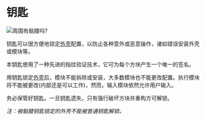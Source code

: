 # 钥匙
![周围有骷髅吗?](item:tis3d:key)

钥匙可以很方便地锁定[外壳](../block/casing.md)配置，以防止各种意外或恶意操作，诸如错误安装外壳或模块等。

本钥匙使用了一种先进的指纹验证技术，它可为每个方块产生一个唯一的签名。

用钥匙锁定[外壳](../block/casing.md)后，模块不能拆除或安装，大多数模块也不能更改配置。执行模块将不能被更改(内部还是可以工作)，然而，输入模块依然允许用户输入。

务必保管好钥匙。一旦钥匙遗失，只有强行破坏方块并重构方可解锁。

*注：被骷髅钥匙锁定的外壳不能被普通钥匙解锁。*
